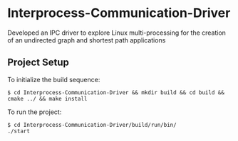 # Interprocess-Communication-Driver
Developed an IPC driver to explore Linux multi-processing for the creation of an undirected graph and shortest path applications

## Project Setup
To initialize the build sequence:
```
$ cd Interprocess-Communication-Driver && mkdir build && cd build && cmake ../ && make install 
```
To run the project:
```
$ cd Interprocess-Communication-Driver/build/run/bin/
./start
```
